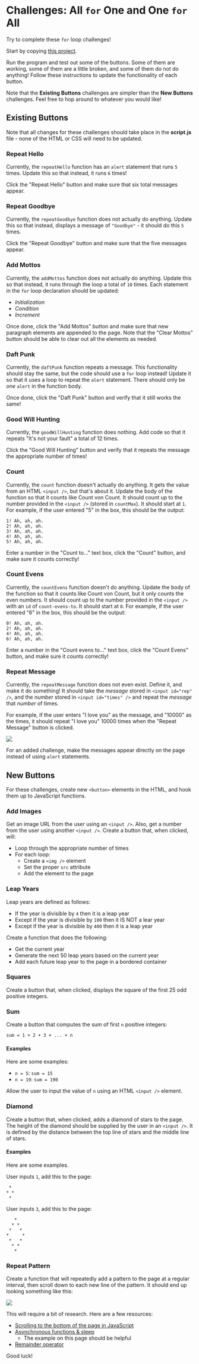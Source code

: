 # Challenges: All `for` One and One `for` All
Try to complete these `for` loop challenges!

Start by copying [this project](https://hytop.onrender.com/e/allforone).

Run the program and test out some of the buttons. Some of them are working, some of them are a little broken, and some of them do not do anything! Follow these instructions to update the functionality of each button.

Note that the **Existing Buttons** challenges are simpler than the **New Buttons** challenges. Feel free to hop around to whatever you would like!

## Existing Buttons
Note that all changes for these challenges should take place in the **script.js** file - none of the HTML or CSS will need to be updated.

### Repeat Hello
Currently, the `repeatHello` function has an `alert` statement that runs `5` times. Update this so that instead, it runs `6` times!

Click the "Repeat Hello" button and make sure that six total messages appear.

### Repeat Goodbye
Currently, the `repeatGoodbye` function does not actually do anything. Update this so that instead, displays a message of `"Goodbye"` - it should do this `5` times.

Click the "Repeat Goodbye" button and make sure that the five messages appear.

### Add Mottos
Currently, the `addMottos` function does not actually do anything. Update this so that instead, it runs through the loop a total of `10` times. Each statement in the `for` loop declaration should be updated:

- _Initialization_
- _Condition_
- _Increment_

Once done, click the "Add Mottos" button and make sure that new paragraph elements are appended to the page. Note that the "Clear Mottos" button should be able to clear out all the elements as needed.

### Daft Punk
Currently, the `daftPunk` function repeats a message. This functionality should stay the same, but the code should use a `for` loop instead! Update it so that it uses a loop to repeat the `alert` statement. There should only be _one_ `alert` in the function body.

Once done, click the "Daft Punk" button and verify that it still works the same!

### Good Will Hunting
Currently, the `goodWillHunting` function does nothing. Add code so that it repeats "It's not your fault" a total of 12 times.

Click the "Good Will Hunting" button and verify that it repeats the message the appropriate number of times!

### Count
Currently, the `count` function doesn't actually do anything. It gets the value from an HTML `<input />`, but that's about it. Update the body of the function so that it counts like Count von Count. It should count up to the number provided in the `<input />` (stored in `countMax`). It should start at `1`. For example, if the user entered "5" in the box, this should be the output:

```
1! Ah, ah, ah.
2! Ah, ah, ah.
3! Ah, ah, ah.
4! Ah, ah, ah.
5! Ah, ah, ah.
```

Enter a number in the "Count to..." text box, click the "Count" button, and make sure it counts correctly!

### Count Evens
Currently, the `countEvens` function doesn't do anything. Update the body of the function so that it counts like Count von Count, but it only counts the even numbers. It should count up to the number provided in the `<input />` with an `id` of `count-evens-to`. It should start at `0`. For example, if the user entered "6" in the box, this should be the output:

```
0! Ah, ah, ah.
2! Ah, ah, ah.
4! Ah, ah, ah.
6! Ah, ah, ah.
```

Enter a number in the "Count evens to..." text box, click the "Count Evens" button, and make sure it counts correctly!

### Repeat Message
Currently, the `repeatMessage` function does not even exist. Define it, and make it do something! It should take the _message_ stored in `<input id="rep" />`, and the _number_ stored in `<input id="times" />` and repeat the _message_ that _number_ of times.

For example, if the user enters "I love you" as the message, and "10000" as the times, it should repeat "I love you" 10000 times when the "Repeat Message" button is clicked.

![](Assets/RepeatMessage.png)

For an added challenge, make the messages appear directly on the page instead of using `alert` statements.

## New Buttons
For these challenges, create new `<button>` elements in the HTML, and hook them up to JavaScript functions.

### Add Images
Get an image URL from the user using an `<input />`. Also, get a number from the user using another `<input />`. Create a button that, when clicked, will:

- Loop through the appropriate number of times
- For each loop:
    - Create a `<img />` element
    - Set the proper `src` attribute
    - Add the element to the page

### Leap Years
Leap years are defined as follows:

- If the year is divisible by `4` then it is a leap year
- Except if the year is divisible by `100` then it IS NOT a lear year
- Except if the year is divisible by `400` then it is a leap year

Create a function that does the following:

- Get the current year
- Generate the next 50 leap years based on the current year
- Add each future leap year to the page in a bordered container

### Squares
Create a button that, when clicked, displays the square of the first 25 odd positive integers.

### Sum
Create a button that computes the sum of first `n` positive integers:

```
sum = 1 + 2 + 3 + ... + n
```

#### Examples
Here are some examples:

- `n = 5`: `sum = 15`
- `n = 19`: `sum = 190`

Allow the user to input the value of `n` using an HTML `<input />` element.

### Diamond
Create a button that, when clicked, adds a diamond of stars to the page. The height of the diamond should be supplied by the user in an `<input />`. It is defined by the distance between the top line of stars and the middle line of stars.

#### Examples
Here are some examples.

User inputs `1`, add this to the page:
```
 *
* *
 *
```

User inputs `3`, add this to the page:
```
   *
  * *
 *   *
*     *
 *   *
  * *
   *
```

### Repeat Pattern
Create a function that will repeatedly add a pattern to the page at a regular interval, then scroll down to each new line of the pattern. It should end up looking something like this:

![](Assets/RepeatingPattern.gif)

This will require a bit of research. Here are a few resources:

- [Scrolling to the bottom of the page in JavaScript](https://stackoverflow.com/questions/11715646/scroll-automatically-to-the-bottom-of-the-page)
- [Asynchronous functions & sleep](https://stackoverflow.com/questions/951021/what-is-the-javascript-version-of-sleep)
    - The example on this page should be helpful
- [Remainder operator](https://developer.mozilla.org/en-US/docs/Web/JavaScript/Reference/Operators/Remainder)

Good luck!
